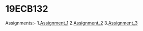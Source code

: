 # 19ECB132

Assignments:-
1.[Assignment_1](https://github.com/Aagsthya/19ECB132/blob/main/Assingnment_1.c)
2.[Assignment_2](https://github.com/Aagsthya/19ECB132/blob/main/Assignment_2.c)
3.[Assignment_3](https://github.com/Aagsthya/19ECB132/blob/main/Assignment_3.c)
